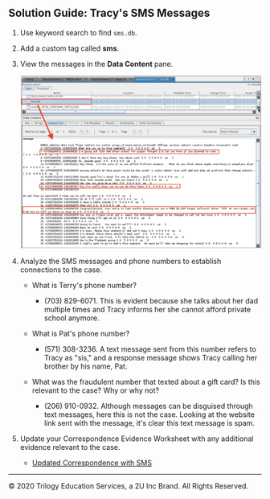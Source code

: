 ## Solution Guide: Tracy's SMS Messages

1. Use keyword search to find `sms.db`.

2. Add a custom tag called **sms**.


3. View the messages in the **Data Content** pane.

    ![sms messsages](Images/sms.png)

4. Analyze the SMS messages and phone numbers to establish connections to the case.

    - What is Terry's phone number?

        - (703) 829-6071. This is evident because she talks about her dad multiple times and Tracy informs her she cannot afford private school anymore.

    - What is Pat's phone number?

        - (571) 308-3236. A text message sent from this number refers to Tracy as "sis," and a response message shows Tracy calling her brother by his name, Pat.

    - What was the fraudulent number that texted about a gift card? Is this relevant to the case? Why or why not?

        - (206) 910-0932. Although messages can be disguised through text messages, here this is not the case. Looking at the website link sent with the message, it's clear this text message is spam.

5. Update your Correspondence Evidence Worksheet with any additional evidence relevant to the case.

    - [Updated Correspondence with SMS](https://docs.google.com/document/d/1AsOqMrKfmU6h3a4Y2OmUuv7SSJo6Ge7_KxKMSQiTkz0/edit#)
----

&copy; 2020 Trilogy Education Services, a 2U Inc Brand. All Rights Reserved.
